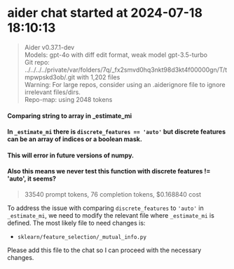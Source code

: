 
# aider chat started at 2024-07-18 18:10:13

> Aider v0.37.1-dev  
> Models: gpt-4o with diff edit format, weak model gpt-3.5-turbo  
> Git repo: ../../../../private/var/folders/7q/_fx2smvd0hq3nkt98d3kt4f00000gn/T/tmpwpskd3ob/.git with 1,202 files  
> Warning: For large repos, consider using an .aiderignore file to ignore irrelevant files/dirs.  
> Repo-map: using 2048 tokens  

#### Comparing string to array in _estimate_mi  
#### In ``_estimate_mi`` there is ``discrete_features == 'auto'`` but discrete features can be an array of indices or a boolean mask.  
#### This will error in future versions of numpy.  
#### Also this means we never test this function with discrete features != 'auto', it seems?  
> 33540 prompt tokens, 76 completion tokens, $0.168840 cost  

To address the issue with comparing `discrete_features` to `'auto'` in `_estimate_mi`, we need to modify the relevant file where `_estimate_mi` is defined. The most likely file to need changes is:

- `sklearn/feature_selection/_mutual_info.py`

Please add this file to the chat so I can proceed with the necessary changes.


